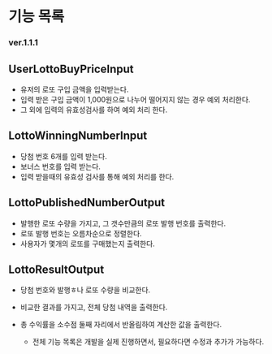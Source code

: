 # 기능 목록

### ver.1.1.1


## UserLottoBuyPriceInput
- 유저의 로또 구입 금액을 입력받는다.
- 입력 받은 구입 금액이 1,000원으로 나누어 떨어지지 않는 경우 예외 처리한다.
- 그 외에 입력의 유효성검사를 하여 예외 처리 한다.

## LottoWinningNumberInput
- 당첨 번호 6개를 입력 받는다.
- 보너스 번호를 입력 받는다.
- 입력 받을때의 유효성 검사를 통해 예외 처리를 한다.


## LottoPublishedNumberOutput
- 발행한 로또 수량을 가지고, 그 갯수만큼의 로또 발행 번호를 출력한다.
- 로또 발행 번호는 오름차순으로 정렬한다.
- 사용자가 몇개의 로또를 구매했는지 출력한다.



## LottoResultOutput
- 당첨 번호와 발행ㅎ나 로또 수량을 비교한다.
- 비교한 결과를 가지고, 전체 당첨 내역을 출력한다.
- 총 수익률을 소수점 둘째 자리에서 반올림하여 계산한 값을 출력한다.



    * 전체 기능 목록은 개발을 실제 진행하면서, 필요하다면 수정과 추가가 가능하다.